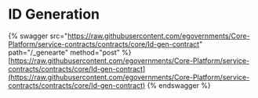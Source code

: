 # ID Generation

{% swagger src="https://raw.githubusercontent.com/egovernments/Core-Platform/service-contracts/contracts/core/Id-gen-contract" path="/_genearte" method="post" %}
[https://raw.githubusercontent.com/egovernments/Core-Platform/service-contracts/contracts/core/Id-gen-contract](https://raw.githubusercontent.com/egovernments/Core-Platform/service-contracts/contracts/core/Id-gen-contract)
{% endswagger %}

